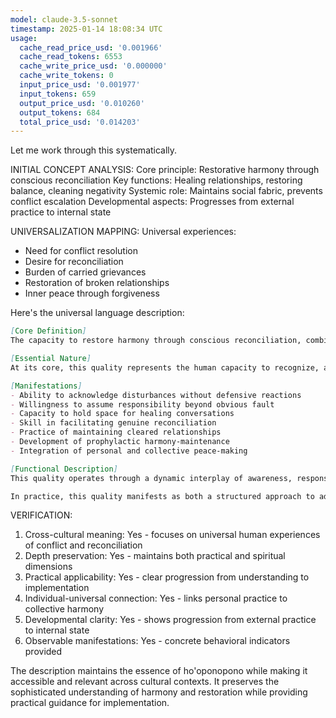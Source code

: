 ```yaml
---
model: claude-3.5-sonnet
timestamp: 2025-01-14 18:08:34 UTC
usage:
  cache_read_price_usd: '0.001966'
  cache_read_tokens: 6553
  cache_write_price_usd: '0.000000'
  cache_write_tokens: 0
  input_price_usd: '0.001977'
  input_tokens: 659
  output_price_usd: '0.010260'
  output_tokens: 684
  total_price_usd: '0.014203'
---
```


Let me work through this systematically.

INITIAL CONCEPT ANALYSIS:
Core principle: Restorative harmony through conscious reconciliation
Key functions: Healing relationships, restoring balance, cleaning negativity
Systemic role: Maintains social fabric, prevents conflict escalation
Developmental aspects: Progresses from external practice to internal state

UNIVERSALIZATION MAPPING:
Universal experiences:
- Need for conflict resolution
- Desire for reconciliation
- Burden of carried grievances
- Restoration of broken relationships
- Inner peace through forgiveness

Here's the universal language description:

```markdown
[Core Definition]
The capacity to restore harmony through conscious reconciliation, combining personal accountability with collective healing. This quality manifests as the ability to transform conflict into understanding, resentment into peace, and separation into connection through a process of authentic acknowledgment and purposeful restoration.

[Essential Nature]
At its core, this quality represents the human capacity to recognize, address, and heal disturbances in the web of relationships that constitute our lives. It operates through four integrated movements: recognition of disharmony, acceptance of responsibility, active reconciliation, and restoration of balance. Unlike simple conflict resolution, it encompasses both the practical work of making things right and the deeper spiritual work of cleansing the foundations of relationship. This quality reflects the understanding that peace is not merely the absence of conflict but the active presence of restored harmony.

[Manifestations]
- Ability to acknowledge disturbances without defensive reactions
- Willingness to assume responsibility beyond obvious fault
- Capacity to hold space for healing conversations
- Skill in facilitating genuine reconciliation
- Practice of maintaining cleared relationships
- Development of prophylactic harmony-maintenance
- Integration of personal and collective peace-making

[Functional Description]
This quality operates through a dynamic interplay of awareness, responsibility, and action. It begins with the recognition of disharmony, moves through personal accountability regardless of apparent fault, and culminates in active steps toward restoration. The process requires emotional intelligence to navigate complex interpersonal dynamics, courage to face uncomfortable truths, and wisdom to guide healing conversations toward genuine resolution rather than superficial peace.

In practice, this quality manifests as both a structured approach to addressing specific conflicts and an ongoing state of harmonious relationship maintenance. It transforms from an occasional intervention into a continuous practice of maintaining clarity and connection in all relationships. This development enables individuals and communities to address both acute conflicts and chronic patterns of disharmony, ultimately creating more resilient and healthy relationship systems.
```

VERIFICATION:
1. Cross-cultural meaning: Yes - focuses on universal human experiences of conflict and reconciliation
2. Depth preservation: Yes - maintains both practical and spiritual dimensions
3. Practical applicability: Yes - clear progression from understanding to implementation
4. Individual-universal connection: Yes - links personal practice to collective harmony
5. Developmental clarity: Yes - shows progression from external practice to internal state
6. Observable manifestations: Yes - concrete behavioral indicators provided

The description maintains the essence of ho'oponopono while making it accessible and relevant across cultural contexts. It preserves the sophisticated understanding of harmony and restoration while providing practical guidance for implementation.